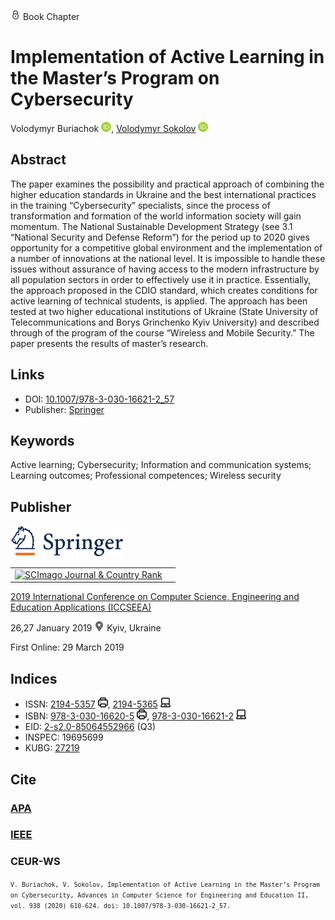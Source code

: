 <img src="/icons/lock.svg" width="16" height="16"> Book Chapter

# Implementation of Active Learning in the Master’s Program on Cybersecurity

Volodymyr Buriachok <a href="https://orcid.org/0000-0002-4055-1494" target="_blank"><img src="/icons/orcid.svg" width="16" height="16"></a>,
<a href="/">Volodymyr Sokolov</a> <a href="https://orcid.org/0000-0002-9349-7946" target="_blank"><img src="/icons/orcid.svg" width="16" height="16"></a>

## Abstract

The paper examines the possibility and practical approach of combining the higher education standards in Ukraine and the best international practices in the training “Cybersecurity” specialists, since the process of transformation and formation of the world information society will gain momentum. The National Sustainable Development Strategy (see 3.1 “National Security and Defense Reform”) for the period up to 2020 gives opportunity for a competitive global environment and the implementation of a number of innovations at the national level. It is impossible to handle these issues without assurance of having access to the modern infrastructure by all population sectors in order to effectively use it in practice. Essentially, the approach proposed in the CDIO standard, which creates conditions for active learning of technical students, is applied. The approach has been tested at two higher educational institutions of Ukraine (State University of Telecommunications and Borys Grinchenko Kyiv University) and described through of the program of the course “Wireless and Mobile Security.” The paper presents the results of master’s research.

## Links

* DOI: [10.1007/978-3-030-16621-2_57](https://doi.org/10.1007/978-3-030-16621-2_57) 
* Publisher: [Springer](https://link.springer.com/chapter/10.1007/978-3-030-16621-2_57) 

## Keywords

Active learning; Cybersecurity; Information and communication systems; Learning outcomes; Professional competences; Wireless security

## Publisher

<img src="/icons/springer.svg" height="50">

<table>
<tr>
<td>
<a href="https://www.scimagojr.com/journalsearch.php?q=21100975545&amp;tip=sid&amp;exact=no" title="SCImago Journal &amp; Country Rank"><img border="0" src="https://www.scimagojr.com/journal_img.php?id=21100975545" alt="SCImago Journal &amp; Country Rank"  /></a>
</td>
<td style="text-align: left;">
<span class="__dimensions_badge_embed__" data-doi="10.1007/978-3-030-16621-2_57" data-hide-zero-citations="true"></span><script async src="https://badge.dimensions.ai/badge.js" charset="utf-8"></script>
</td>
</tr>
</table>

[2019 International Conference on Computer Science, Engineering and Education Applications (ICCSEEA)](https://link.springer.com/book/10.1007/978-3-030-16621-2)

26,27 January 2019 <img src="/icons/location-pin.svg" width="16" height="16"> Kyiv, Ukraine

First Online: 29 March 2019

## Indices

* ISSN: [2194-5357](https://portal.issn.org/resource/ISSN/2194-5357) <img src="/icons/print.svg" width="16" height="16">, [2194-5365](https://portal.issn.org/resource/ISSN/2194-5365) <img src="/icons/online.svg" width="16" height="16">
* ISBN: [978-3-030-16620-5](https://isbnsearch.org/isbn/978-3-030-16620-5) <img src="/icons/print.svg" width="16" height="16">, [978-3-030-16621-2](https://isbnsearch.org/isbn/978-3-030-16621-2) <img src="/icons/online.svg" width="16" height="16">
* EID: [2-s2.0-85064552966](http://www.scopus.com/record/display.url?origin=inward&eid=2-s2.0-85064552966) (Q3)
* INSPEC: 19695699
* KUBG: [27219](http://elibrary.kubg.edu.ua/id/eprint/27219/)

## Cite

### [APA](https://citation.crosscite.org/format?doi=10.1007/978-3-030-16621-2_57&style=apa&lang=en-US)

### [IEEE](https://citation.crosscite.org/format?doi=10.1007/978-3-030-16621-2_57&style=ieee&lang=en-US)

### CEUR-WS

<small>`V. Buriachok, V. Sokolov, Implementation of Active Learning in the Master’s Program on Cybersecurity, Advances in Computer Science for Engineering and Education II, vol. 938 (2020) 610-624. doi: 10.1007/978-3-030-16621-2_57.`</small>
